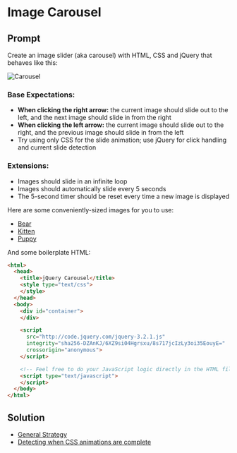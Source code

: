 # Image Carousel 

## Prompt

Create an image slider (aka carousel) with HTML, CSS and jQuery that behaves like this:

![Carousel](https://github.com/turingschool/front-end-keys/blob/master/assets/img/module-4/challenges/js/carousel.gif?raw=true)

### Base Expectations:

* **When clicking the right arrow:** the current image should slide out to the left, and the next image should slide in from the right
* **When clicking the left arrow:** the current image should slide out to the right, and the previous image should slide in from the left
* Try using only CSS for the slide animation; use jQuery for click handling and current slide detection

### Extensions:

* Images should slide in an infinite loop
* Images should automatically slide every 5 seconds
* The 5-second timer should be reset every time a new image is displayed

Here are some conveniently-sized images for you to use:

* [Bear](https://placebear.com/450/300)
* [Kitten](https://placekitten.com/450/300)
* [Puppy](https://www.hearingdogs.org.uk/globalassets/sponsor/jade/jade-hero-450-300.jpg)

And some boilerplate HTML:

```html
<html>
  <head>
    <title>jQuery Carousel</title>
    <style type="text/css">
    </style>
  </head>
  <body>
    <div id="container">
    </div>

    <script
      src="http://code.jquery.com/jquery-3.2.1.js"
      integrity="sha256-DZAnKJ/6XZ9si04Hgrsxu/8s717jcIzLy3oi35EouyE="
      crossorigin="anonymous">
    </script>

    <!-- Feel free to do your JavaScript logic directly in the HTML file for the sake of time -->
    <script type="text/javascript">
    </script>
  </body>
</html>
```

## Solution

* [General Strategy](https://stackoverflow.com/questions/15876754/infinity-loop-slider-concepts)
* [Detecting when CSS animations are complete](http://blog.teamtreehouse.com/using-jquery-to-detect-when-css3-animations-and-transitions-end)